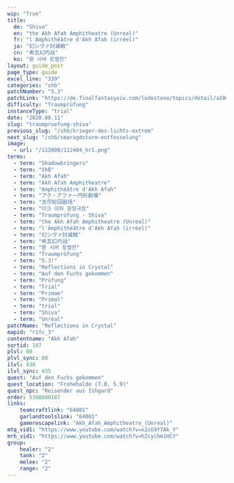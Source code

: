 ```yaml
---
wip: "True"
title:
  de: "Shiva"
  en: "the Akh Afah Amphitheatre (Unreal)"
  fr: "l'Amphithéâtre d'Akh Afah (irréel)"
  ja: "幻シヴァ討滅戦"
  cn: "希瓦幻巧战"
  ko: "환 시바 토벌전"
layout: guide_post
page_type: guide
excel_line: "339"
categories: "shb"
patchNumber: "5.3"
patchLink: "https://de.finalfantasyxiv.com/lodestone/topics/detail/a184967db1683d6757f6b8b1cb3fe29db15cb4bf"
difficulty: "Traumprüfung"
instanceType: "trial"
date: "2020.08.11"
slug: "traumpruefung-shiva"
previous_slug: "/shb/krieger-des-lichts-extrem"
next_slug: "/shb/smaragdsturm-entfesselung"
image:
  - url: "/112000/112404_hr1.png"
terms:
  - term: "Shadowbringers"
  - term: "ShB"
  - term: "Akh Afah"
  - term: "Akh Afah Amphitheatre"
  - term: "Amphithéâtre d'Akh Afah"
  - term: "アク・アファー円形劇場"
  - term: "无尽轮回剧场"
  - term: "아크 아파 원형극장"
  - term: "Traumprüfung - Shiva"
  - term: "the Akh Afah Amphitheatre (Unreal)"
  - term: "l'Amphithéâtre d'Akh Afah (irréel)"
  - term: "幻シヴァ討滅戦"
  - term: "希瓦幻巧战"
  - term: "환 시바 토벌전"
  - term: "Traumprüfung"
  - term: "5.3!"
  - term: "Reflections in Crystal"
  - term: "Auf den Fuchs gekommen"
  - term: "Prüfung"
  - term: "Trial"
  - term: "Primae"
  - term: "Primal"
  - term: "trial"
  - term: "Shiva"
  - term: "Unreal"
patchName: "Reflections in Crystal"
mapid: "r1fc_3"
contentname: "Akh Afah"
sortid: 187
plvl: 80
plvl_sync: 80
ilvl: 430
ilvl_sync: 435
quest: "Auf den Fuchs gekommen"
quest_location: "Frohehalde (7.0, 5.9)"
quest_npc: "Reisender aus Ishgard"
order: 5300800187
links:
    teamcraftlink: "64001"
    garlandtoolslink: "64001"
    gamerescapelink: "Akh_Afah_Amphitheatre_(Unreal)"
mtq_vid1: "https://www.youtube.com/watch?v=x2cG9Y7Ak_Y"
mrh_vid1: "https://www.youtube.com/watch?v=h2cychm1HCY"
group:
    healer: "2"
    tank: "2"
    melee: "2"
    range: "2"
---
```

